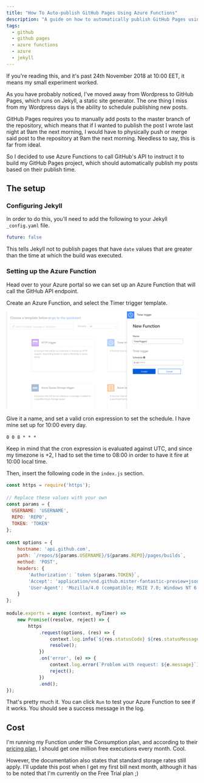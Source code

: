 ```yaml
---
title: "How To Auto-publish GitHub Pages Using Azure Functions"
description: "A guide on how to automatically publish GitHub Pages using Azure Functions."
tags: 
  - github
  - github pages
  - azure functions
  - azure
  - jekyll
---
```


If you're reading this, and it's past 24th November 2018 at 10:00 EET, it means my small experiment worked.

As you have probably noticed, I've moved away from Wordpress to GitHub Pages, which runs on Jekyll, a static site generator. The one thing I miss from my Wordpress days is the ability to schedule publishing new posts.

GitHub Pages requires you to manually add posts to the master branch of the repository, which means that if I wanted to publish the post I wrote last night at 9am the next morning, I would have to physically push or merge said post to the repository at 9am the next morning. Needless to say, this is far from ideal.

So I decided to use Azure Functions to call GitHub's API to instruct it to build my GitHub Pages project, which should automatically publish my posts based on their publish time.

<!--more-->

## The setup

### Configuring Jekyll

In order to do this, you'll need to add the following to your Jekyll `_config.yaml` file.

```yaml
future: false
```

This tells Jekyll not to publish pages that have `date` values that are greater than the time at which the build was executed.

### Setting up the Azure Function

Head over to your Azure portal so we can set up an Azure Function that will call the GitHub API endpoint.

Create an Azure Function, and select the Timer trigger template. 

[![alt text][figure 1]][2]

Give it a name, and set a valid cron expression to set the schedule. I have mine set up for 10:00 every day.

`0 0 8 * * *`

Keep in mind that the cron expression is evaluated against UTC, and since my timezone is +2, I had to set the time to 08:00 in order to have it fire at 10:00 local time.

Then, insert the following code in the `index.js` section.

```js
const https = require('https');

// Replace these values with your own
const params = {
  USERNAME: 'USERNAME',
  REPO: 'REPO',
  TOKEN: 'TOKEN'
};

const options = {
    hostname: 'api.github.com',
    path: `/repos/${params.USERNAME}/${params.REPO}/pages/builds`,
    method: 'POST',
    headers: {
        'Authorization': `token ${params.TOKEN}`,
        'Accept': 'application/vnd.github.mister-fantastic-preview+json',
        'User-Agent': 'Mozilla/4.0 (compatible; MSIE 7.0; Windows NT 6.0)'
    }
};

module.exports = async (context, myTimer) => 
    new Promise((resolve, reject) => {
        https
            .request(options, (res) => {
                context.log.info(`${res.statusCode} ${res.statusMessage}`);
                resolve();
            })
            .on('error', (e) => {
                context.log.error(`Problem with request: ${e.message}`);
                reject();
            })
            .end();
});
```

That's pretty much it. You can click `Run` to test your Azure Function to see if it works. You should see a success message in the log.

## Cost

I'm running my Function under the Consumption plan, and according to their [pricing plan][1], I should get one million free executions every month. Cool.

However, the documentation also states that standard storage rates still apply. I'll update this post when I get my first bill next month, although it has to be noted that I'm currently on the Free Trial plan ;)


[1]: https://azure.microsoft.com/en-gb/pricing/details/functions/
[2]: /assets/img/2018/11/azure-functions-new.png
[figure 1]: /assets/img/2018/11/azure-functions-new.png "New timer trigger Azure Function dialog"